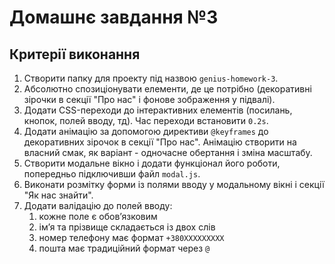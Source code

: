 # Домашнє завдання №3

## Критерії виконання


1. Створити папку для проекту під назвою `genius-homework-3`.
2. Абсолютно спозиціонувати елементи, де це потрібно (декоративні зірочки в секції "Про нас" і фонове зображення у підвалі).
3. Додати CSS-переходи до інтерактивних елементів (посилань, кнопок, полей вводу, тд). Час переходи встановити `0.2s`.
4. Додати анімацію за допомогою директиви `@keyframes` до декоративних зірочок в секції "Про нас". Анімацію створити на власний смак, як варіант - одночасне обертання і зміна масштабу.
5. Створити модальне вікно і додати функціонал його роботи, попередньо підключивши файл `modal.js`.
6. Виконати розмітку форми із полями вводу у модальному вікні і секції "Як нас знайти".
7. Додати валідацію до полей вводу:
	1. кожне поле є обовʼязковим
	2. імʼя та прізвище складається із двох слів
	3. номер телефону має формат `+380ХХХХХХХХХ`
	4. пошта має традиційний формат через `@`
